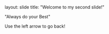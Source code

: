 layout: slide
title: "Welcome to my second slide!"

"Always do your Best"

Use the left arrow to go back!
